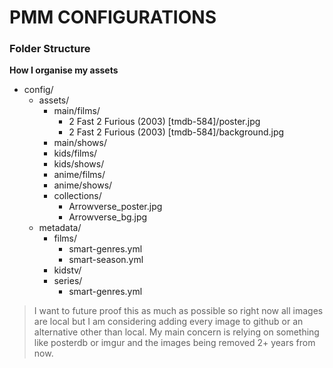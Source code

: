 # PMM CONFIGURATIONS



### Folder Structure
**How I organise my assets**
* config/
  - assets/
    - main/films/
      - 2 Fast 2 Furious (2003) [tmdb-584]/poster.jpg
      - 2 Fast 2 Furious (2003) [tmdb-584]/background.jpg
    - main/shows/
    - kids/films/
    - kids/shows/
    - anime/films/
    - anime/shows/
    - collections/
      - Arrowverse_poster.jpg
      - Arrowverse_bg.jpg
  - metadata/
    - films/
      - smart-genres.yml
      - smart-season.yml
    - kidstv/
    - series/
      - smart-genres.yml

> I want to future proof this as much as possible so right now all images are local but I am considering adding every image to github or an alternative other than local. My main concern is relying on something like posterdb or imgur and the images being removed 2+ years from now.
